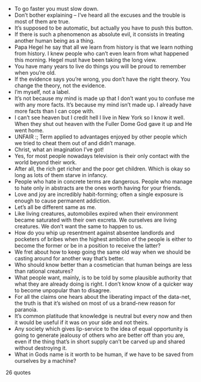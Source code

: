  - To go faster you must slow down.
 - Don’t bother explaining – I’ve heard all the excuses and the trouble is most of them are true.
 - It’s supposed to be automatic, but actually you have to push this button.
 - If there is such a phenomenon as absolute evil, it consists in treating another human being as a thing.
 - Papa Hegel he say that all we learn from history is that we learn nothing from history. I knew people who can’t even learn from what happened this morning. Hegel must have been taking the long view.
 - You have many years to live do things you will be proud to remember when you’re old.
 - If the evidence says you’re wrong, you don’t have the right theory. You change the theory, not the evidence.
 - I’m myself, not a label.
 - It’s not because my mind is made up that I don’t want you to confuse me with any more facts. It’s because my mind isn’t made up. I already have more facts than I can cope with.
 - I can’t see heaven but I credit hell I live in New York so I know it well. When they shut out heaven with the Fuller Dome God gave it up and He went home.
 - UNFAIR :; Term applied to advantages enjoyed by other people which we tried to cheat them out of and didn’t manage.
 - Christ, what an imagination I’ve got!
 - Yes, for most people nowadays television is their only contact with the world beyond their work.
 - After all, the rich get richer and the poor get children. Which is okay so long as lots of them starve in infancy.
 - People who hate in concrete terms are dangerous. People who manage to hate only in abstracts are the ones worth having for your friends.
 - Love and joy are incredibly habit-forming; often a single exposure is enough to cause permanent addiction.
 - Let’s all be different same as me.
 - Like living creatures, automobiles expired when their environment became saturated with their own excreta. We ourselves are living creatures. We don’t want the same to happen to us.
 - How do you whip up resentment against absentee landlords and pocketers of bribes when the highest ambition of the people is either to become the former or be in a position to receive the latter?
 - We fret about how to keep going the same old way when we should be casting around for another way that’s better.
 - Who should know better than a cosmetician that human beings are less than rational creatures?
 - What people want, mainly, is to be told by some plausible authority that what they are already doing is right. I don’t know know of a quicker way to become unpopular than to disagree.
 - For all the claims one hears about the liberating impact of the data-net, the truth is that it’s wished on most of us a brand-new reason for paranoia.
 - It’s common platitude that knowledge is neutral but every now and then it would be useful if it was on your side and not theirs.
 - Any society which gives lip-service to the idea of equal opportunity is going to generate jealousy of others who are better off than you are, even if the thing that’s in short supply can’t be carved up and shared without destroying it.
 - What in Gods name is it worth to be human, if we have to be saved from ourselves by a machine?

26 quotes